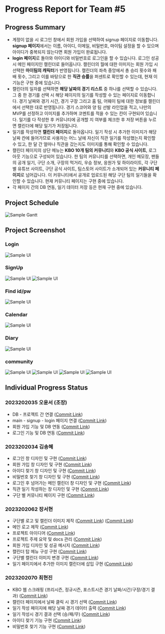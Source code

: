 # Progress Report for Team #5

## Progress Summary 
* 계정이 없을 시 로그인 창에서 회원 가입을 선택하여 signup 페이지로 이동합니다. **signup 페이지**에서는 이름, 아이디, 이메일, 비밀번호, 마이팀 설정을 할 수 있으며 아이디가 중복되지 않는다면 회원 가입이 완료됩니다.
* **login 페이지**로 돌아와 아이디와 비밀번호로 로그인을 할 수 있습니다. 로그인 성공 시 메인 페이지인 캘린더로 들어옵니다. 캘린더의 월에 대한 이미지는 회원 가입 시 선택한 **마이팀의 캐릭터**가 반영됩니다. 캘린더의 좌측 중앙에서 총 승리 횟수와 패배 횟수, 그리고 이를 바탕으로 한 **직관 승률**을 퍼센트로 확인할 수 있는데, 현재 이 기능은 구현 중에 있습니다.
* 캘린더의 일자를 선택하면 **해당 날짜의 경기 리스트** 중 하나를 선택할 수 있습니다. 그 중 한 경기를 선택 시 해당 페이지의 일기를 작성할 수 있는 페이지로 이동합니다. 경기 날짜와 경기 시간, 경기 구장 그리고 홈 팀, 어웨이 팀에 대한 정보를 캘린더에서 선택한 대로 반영됩니다. 경기 스코어와 양 팀 선발 라인업을 적고, 나만의 MVP를 선정하고 이미지를 추가하며 코멘트를 적을 수 있는 칸이 구현되어 있습니다. 일기를 다 작성한 후 커뮤니티에 공개할 지 여부를 체크한 후 저장 버튼을 누르면 캘린더에 해당 일기가 저장됩니다.
* 일기를 작성하면 **캘린더 페이지**로 돌아옵니다. 일기 작성 시 추가한 이미지가 해당 날짜 칸에 들어가므로 사용자는 어느 날에 자신이 직관 일기를 작성했는지 확인할 수 있고, 한 달 간 얼마나 직관을 갔는지도 이미지를 통해 확인할 수 있습니다.
* 캘린더 페이지의 상단 메뉴는 **KBO 10개 팀의 커뮤니티**와 **KBO 공식 사이트**, 로그아웃 기능으로 구성되어 있습니다. 한 팀의 커뮤니티를 선택하면, 개인 메모장, 팬들의 공개 일기, 구단 소개, 구장의 먹거리, 우승 정보, 응원가 및 하이라이트, 각 구단별 유튜브 사이트, 구단 공식 사이트, 팀스토어 사이트가 소개되어 있는 **커뮤니티 페이지**로 넘어갑니다. 이 커뮤니티에서 공개로 업로드된 해당 구단 팀의 일기들을 확인할 수 있습니다. 현재 커뮤니티 페이지는 구현 중에 있습니다.
* 각 페이지 간의 DB 연동, 일기 데이터 저장 등은 현재 구현 중에 있습니다.



## Project Schedule
![Sample Gantt](/roadmap.png)



## Project Screenshot
### Login
![Sample UI](/login_example.png)
### SignUp
![Sample UI](/signup_update.png)
![Sample UI](/signup_success.png)
### Find id/pw
![Sample UI](/find_idpw_example.png)
### Calendar
![Sample UI](/calendar_example.png)
### Diary
![Sample UI](/diary_example.png)
### community
![Sample UI](/community_example.png)
![Sample UI](/memo_example1.png)
![Sample UI](/memo_example2.png)
![Sample UI](/memo_example3.png)




## Individual Progress Status
### 2023202035 오윤서 (조장)
* DB - 프로젝트 간 연결 ([Commit Link](https://github.com/choehyeonjin/OSS-YYJ-group5/commit/ea676c6a5ec3ac1cf41c16997c19d643b2ee86aa#diff-053150b640a7ce75eff69d1a22cae7f0f94ad64ce9a855db544dda0929316519))
* main - signup - login 페이지 연결 ([Commit Link](https://github.com/choehyeonjin/OSS-YYJ-group5/commit/d14a2877cb11c14dd93c1e6b47dd712ac9a6f0de))
* 회원 가입 기능 및 DB 연동 ([Commit Link](https://github.com/choehyeonjin/OSS-YYJ-group5/commit/ea676c6a5ec3ac1cf41c16997c19d643b2ee86aa#diff-55254c2a5ad68fe44f9b1581cf846deeae527b136dbe629031c4ccc17d2ac187))
* 로그인 기능 및 DB 연동 ([Commit Link](https://github.com/choehyeonjin/OSS-YYJ-group5/commit/77af91d7b4dd8a0f2966fdb614c7f2986daa04c4#diff-f61188693df1da3d3179f161f27935924401c469f14d5939ac86cca5f5f47682))

### 2023202034 김송혜
* 로그인 창 디자인 및 구현 ([Commit Link](https://github.com/choehyeonjin/OSS-YYJ-group5/commit/bb0b8d6b2a0d0eef7153e414201cc617b5727171))
* 회원 가입 창 디자인 및 구현 ([Commit Link](https://github.com/choehyeonjin/OSS-YYJ-group5/commit/3a0edad0b6cc1ec1a0e0975e33acf3af476f58b4))
* 아이디 찾기 창 디자인 및 구현 ([Commit Link](https://github.com/choehyeonjin/OSS-YYJ-group5/commit/3a712c69880febe243d51c31867975540fab1242))
* 비밀번호 찾기 창 디자인 및 구현 ([Commit Link](https://github.com/choehyeonjin/OSS-YYJ-group5/commit/7dc27dc8c681ec3885f77f9640223be8b1d2dc4e))
* 로그인 후 넘어가는 메인 캘린더 창 디자인 및 구현 ([Commit Link](https://github.com/choehyeonjin/OSS-YYJ-group5/commit/bb0b8d6b2a0d0eef7153e414201cc617b5727171))
* 직관 일기 작성하는 창 디자인 및 구현 ([Commit Link](https://github.com/choehyeonjin/OSS-YYJ-group5/commit/176b386746e6aedb0677bcfbc2c4bc7d986f989b))
* 구단 별 커뮤니티 페이지 구현 ([Commit Link](https://github.com/choehyeonjin/OSS-YYJ-group5/commit/ba3bceab8da59d2a2e4612e28abc65a3e6b80146))

### 2023202062 장서현

* 구단별 로고 및 캘린더 이미지 제작 ([Commit Link](https://github.com/choehyeonjin/OSS-YYJ-group5/commit/f06a221143728f3ae7b36200b38bda833bd98340)) ([Commit Link](https://github.com/choehyeonjin/OSS-YYJ-group5/commit/21d229d01b98b72f6849381cafd092dc33786844))
* 메인 로고 제작 ([Commit Link](https://github.com/choehyeonjin/OSS-YYJ-group5/commit/bb97dbeb46fcdd21d9230b2b6757d7a1584b8e58))
* 프로젝트 아이디어 ([Commit Link](https://github.com/choehyeonjin/OSS-YYJ-group5/commit/c18a962b1f8188a9931396df66fa1df78d527add))
* 프로젝트 주제 요약 및 docs 관리 ([Commit Link](https://github.com/choehyeonjin/OSS-YYJ-group5/commit/8f7669b90589f60cec41669c2665564d48e56015))
* 회원 가입 디자인 및 성공 메시지 ([Commit Link](https://github.com/choehyeonjin/OSS-YYJ-group5/commit/d251a59fa6d32ab63f334271c4b063e30c85cac7))
* 캘린더 탑 메뉴 구성 구현 ([Commit Link](https://github.com/choehyeonjin/OSS-YYJ-group5/commit/2b76e03bef55807da8442f877c78382ce4163fdc))
* 구단별 캘린더 이미지 변경 구현 ([Commit Link](https://github.com/choehyeonjin/OSS-YYJ-group5/commit/de38196990a4da9d0a512b36a019db41f3c085d9))
* 일기 페이지에서 추가한 이미지 캘린더에 삽입 구현 ([Commit Link](https://github.com/choehyeonjin/OSS-YYJ-group5/commit/2b76e03bef55807da8442f877c78382ce4163fdc))

### 2023202070 최현진

* KBO 웹 스크래핑 (프리시즌, 정규시즌, 포스트시즌 경기 날짜/시간/구장/경기 결과) ([Commit Link](https://github.com/choehyeonjin/OSS-YYJ-group5/commit/3867ca8b8fddffc85fbac7cf2c1cfce4807a323e))
* 캘린더 페이지에서 날짜 클릭 시 경기 선택 ([Commit Link](https://github.com/choehyeonjin/OSS-YYJ-group5/commit/9859533541a8fe8063f9ea9513212a8540b60e21))
* 일기 작성 페이지에 해당 날짜 경기 데이터 출력 ([Commit Link](https://github.com/choehyeonjin/OSS-YYJ-group5/commit/dcb45beb083d6d9deb0c34bcc5485facd2cc7aa8))
* 일기 작성시 경기 결과 선택 (승/패/무) ([Commit Link](https://github.com/choehyeonjin/OSS-YYJ-group5/commit/3bee1941d0b74cf221d198a97831b60d615f9501))
* 아이디 찾기 기능 구현 ([Commit Link](https://github.com/choehyeonjin/OSS-YYJ-group5/commit/a71e98b22d9cf2a996e56d70f10a592665b778c3))
* 비밀번호 찾기 기능 구현 ([Commit Link](https://github.com/choehyeonjin/OSS-YYJ-group5/commit/ac2cff1edd160c0c2f253bf49f4f5cb02bb09b7f))